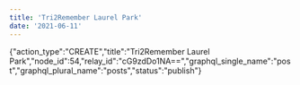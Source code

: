 ```yaml
---
title: 'Tri2Remember Laurel Park'
date: '2021-06-11'
---
```


{"action_type":"CREATE","title":"Tri2Remember Laurel Park","node_id":54,"relay_id":"cG9zdDo1NA==","graphql_single_name":"post","graphql_plural_name":"posts","status":"publish"}
